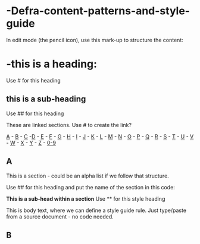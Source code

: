 # -Defra-content-patterns-and-style-guide

In edit mode (the pencil icon), use this mark-up to structure the content:

# -this is a heading: 
Use # for this heading

## this is a sub-heading

Use ## for this heading

These are linked sections. Use # to create the link? 

[A](#A) - [B](#B) - [C](#C) -[D](#D) - [E](#E) - [F](#F) - [G](#G) - [H](#H) - [I](#I) - [J](#J) - [K](#K) - [L](#L) - [M](#M) - [N](#N) - [O](#O) - [P](#P) - [Q](#Q) - [R](#R) - [S](#S) - [T](#T) - [U](#U) - [V](#V) - [W](#W) - [X](#X) - [Y](#Y) - [Z](#Z) - [0-9](#0-9)

## A<a name="A section"></a>

This is a section - could be an alpha list if we follow that structure.

Use ## for this heading and put the name of the section in this code: <a name="A section"></a>

**This is a sub-head within a section** 
Use ** for this style heading 

This is body text, where we can define a style guide rule.
Just type/paste from a source document - no code needed.

## B<a name="B"></a>
